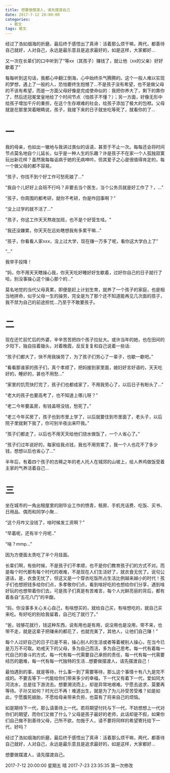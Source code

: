 ```yaml
---
title: 想要做摆渡人，请先摆渡自己
date: 2017-7-12 20:00:00
categories:
  - 散文
tags: 散文
---
```


经过了浩如烟海的折磨，最后终于感悟出了真谛：活着那么烦干嘛，两代，都善待自己就好，人对自己，永远是最乐意且是追求最好的，如是这样，大家都好...

又一次在长辈们的口中听到了“等xx（其孩子）赚钱了，就让他（xx的父亲）好好歇着了”

每每听到这句话，我都心中翻江倒海，心中始终杀气腾腾的。这个一般人难以实现的梦想，遇上了一般的人，恐怕要终生抱憾了...不是孩子没有希望，也不是做父母的不该有希望，而是一方面父母好像是完成使命似的：我把你养大了，剩下的靠你了，然后还冠冕堂皇地给了个时间节点（怕孩子不懂？）；另一方面，好像无形中给孩子增加千斤的重担，在这个生存艰难的社会，给孩子添加了极大的包袱。父母就是在那里哭着眼睛说，孩子，我接下来的日子就坐吃等死了，就看你的了...

<!-- more -->

# 一

我的母亲，也如出一辙地与我讲过类似的话语，甚至于不止一次。每每还会将时间节点莫名地自个儿延长，似乎是一种人生的乐趣？许是孩子不在家一个人孤独寂寞玩出新花样？虽然我每每诟病于她的无病呻吟，但其爱子之心是很值得肯定的，每一个做父母的都不容易。

“孩子，你找不到个好工作可愁死娘了...”

“我自个儿好好上会班不行吗？非要去当个医生，当个公务员就是好工作了？，...”

“孩子，你周围的都考研，就你不考研，你是咋回事啊？”

“没上过学的就不活了...”

"孩子，你这工作天天熬夜加班，也不是个好营生哇。"

“我还没嫌累，你天天在远处瞎想我有多累干嘛...”

“孩子，你看看人家xxx，没上过大学，现在赚一万多了呢，看你这大学白上了”

“...”

我举手投降！

“妈，你不用天天瞎操心我，你天天吃好睡好好生歇着，过好你自己的日子就行了哈，别没事操心这个操心那个的...”

莫名地觉的当代父母真累，即便是赶上计划生育，就养了一个孩子的家庭，也是相当地拼命，似乎父母一生的操劳，完全是为了那个还不知道能再见几次面的孩子，我不禁为自己的前途担忧...乃至于不敢要孩子。

# 二

现在还忙前忙后的外婆，辛辛苦苦把四个孩子拉扯大。或许当年的她，也在田间的夕阳下，独自拄着锄头，对着晚霞，反反复复和自己说着一些话:

“孩子们都大了，快不用我操劳了，为了孩子们劳心了一辈子，也歇一歇吧。”

“看看那谁家的孩子们，真个孝顺了，把妈接到家里面，媳妇好言好语的，天天吃好的，睡好的，甚也不用愁...”

“家里的饥荒快打完了，孩子们也都成家了，不用我劳心了，以后日子有盼头了...”

“老大的孩子也要高考了，也不知道上哪儿呀？”

“老二今年要盖房，有钱盖呀没钱，愁死了。”

“老三今年买房了，孩子也到市里上学了，以后就要住到市里面了，老头子，以后院子里就剩下我了，你可别半夜出来吓我。”

“孩子们都走了，以后也不用天天给他们烧水做饭了，一个人省心了。”

“孩子们过年说好的，每家给我点钱，我也不用劳累了，我一个人也花不了多少钱，想想以后也省心了...”

半年后，有着四个孩子的古稀之年的老人托人在城郊的山坡上，给人养鸡做饭受着主家的气养活着自己...

# 三

坐在城市的一角出租屋里的刚毕业工作的愤青，租房、手机充话费、吃饭、买书、日用品、偶而和同学小聚...

“这个月咋又没钱了，啥时候发工资啊？”

“早着呢，还有半个月呢..”

“啥？mmp...”

因为方便面太贵吃了半个月挂面。


长辈们啊，有些时候，不是孩子们不孝顺，也不是你们教育孩子们的方式不对。而是每个时代都有每个时代的艰难，不是现在人们生活好了，就衣食无忧了。说句公道话，是，衣食无忧了，但这又是一个穿衣吃饭所占生活比例越来越小的时代！孩子们也想把钱多给你们点，多孝敬你们点，看到啥好吃的也想给你们分享，遇到啥好玩的也想带着你们去，可是孩子们真是有苦难言，每个人光鲜亮丽的背后，都有着各自“五花八门”的辛酸。

“妈，你没事多关心关心自己，有啥想买的，就给自己买，有啥想吃的，就自己买来吃。有好吃的别给我留着，自己吃了就行了。”

“爸，钱够花就行，钱这种东西，说有用也是有用，说没用也是没用，带不来，也带不走，就是这辈子把赚来的都花了，也就完美了，其他人，让他们自己赚！”

每个人过好自己的日子已是不易，操心别人的生活或者等着被别人操心，在当今已是万万不可取。劝戒天下的父母，多为自己而活，多为自己思考。每一代有着每一代自己的奋斗的方式，每一代有每一代需要自己承担的责任，每一代有每一代需要经历的磨难，每一代有每一代独特的生活...想要做摆渡人，请先摆渡自己！

最怕遇到的事，就是等待，什么事一到了需要等待，那么这个事情十有八九是完不成的。不要去等下一代能给你们带来多少的幸福，下一代又有着下一代，爱如同大河流水，总是往下游流去。想要溯流而上，却是异常地艰难。宁愿去追求，莫要再等待。子孙又如何？时光已不再！难道出生，就是为了为儿孙受苦受难？如是如此，宁愿腹死娘胎，不愿给母亲带来负担，也莫有了将来自己的烦恼。

如是期待下一代，那么请善待上一代。若将期望付托与下一代，不妨想想上一代对你们的期望，而你们又做了什么？父母是孩子最好的老师，此话却是不假，如果你们自己做不到善待父母，己所不欲，勿施于人，请不要将同样的希望寄托给下一代，好吗？

经过了浩如烟海的折磨，最后终于感悟出了真谛：活着那么烦干嘛，两代，都善待自己就好，人对自己，永远是最乐意且是追求最好的，如是这样，大家都好...

想要做摆渡人，请先摆渡自己。

2017-7-12 20:00:00 星期五 晴
2017-7-23 23:35:35 第一次修改